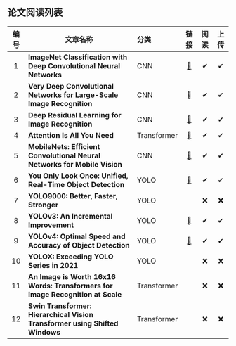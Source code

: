 ## 论文阅读列表

| 编号 | 文章名称                                                     | 分类        |                             链接                             | 阅读 | 上传 |
| :--: | ------------------------------------------------------------ | :---------- | :----------------------------------------------------------: | :--: | :--: |
|  1   | **ImageNet Classification with Deep Convolutional Neural Networks** | CNN         | [🎫](https://github.com/chairc/daily-learning/tree/main/paper-reading/CNN/ImageNet%20Classification%20with%20Deep%20Convolutional%20Neural%20Networks) |  ✔   |  ✔   |
|  2   | **Very Deep Convolutional Networks for Large-Scale Image Recognition** | CNN         | [🎫](https://github.com/chairc/daily-learning/tree/main/paper-reading/CNN/Very%20Deep%20Convolutional%20Networks%20for%20Large-Scale%20Image%20Recognition) |  ✔   |  ✔   |
|  3   | **Deep Residual Learning for Image Recognition**             | CNN         | [🎫](https://github.com/chairc/daily-learning/tree/main/paper-reading/CNN/Deep%20Residual%20Learning%20for%20Image%20Recognition) |  ✔   |  ✔   |
|  4   | **Attention Is All You Need**                                | Transformer | [🎫](https://github.com/chairc/daily-learning/tree/main/paper-reading/Transformer/Attention%20Is%20All%20You%20Need) |  ✔   |  ✔   |
|  5   | **MobileNets: Efficient Convolutional Neural Networks for Mobile Vision** | CNN         | [🎫](https://github.com/chairc/daily-learning/tree/main/paper-reading/CNN/MobileNets%20Efficient%20Convolutional%20Neural%20Networks%20for%20Mobile%20Vision) |  ✔   |  ✔   |
|  6   | **You Only Look Once: Unified, Real-Time Object Detection**  | YOLO        | [🎫](https://github.com/chairc/daily-learning/tree/main/paper-reading/YOLO/YOLOv1) |  ✔   |  ✔   |
|  7   | **YOLO9000: Better, Faster, Stronger**                       | YOLO        |                                                              |  ❌   |  ❌   |
|  8   | **YOLOv3: An Incremental Improvement**                       | YOLO        | [🎫](https://github.com/chairc/daily-learning/tree/main/paper-reading/YOLO/YOLOv3) |  ✔   |  ✔   |
|  9   | **YOLOv4: Optimal Speed and Accuracy of Object Detection**   | YOLO        | [🎫](https://github.com/chairc/daily-learning/tree/main/paper-reading/YOLO/YOLOv4) |  ✔   |  ✔   |
|  10  | **YOLOX: Exceeding YOLO Series in 2021**                     | YOLO        |                                                              |  ❌   |  ❌   |
|  11  | **An Image is Worth 16x16 Words: Transformers for Image Recognition at Scale** | Transformer |                                                              |  ❌   |  ❌   |
|  12  | **Swin Transformer: Hierarchical Vision Transformer using Shifted Windows** | Transformer |                                                              |  ❌   |  ❌   |

